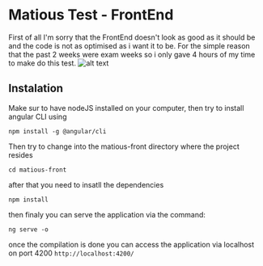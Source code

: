 # Matious Test - FrontEnd

First of all I'm sorry that the FrontEnd doesn't look as good as it should be and the code is not as optimised as i want it to be. For the simple reason that the past 2 weeks were exam weeks so i only gave 4 hours of my time to make do this test.
![alt text](demo.jpg?raw=true "App Demo")
## Instalation

Make sur to have nodeJS installed on your computer, then try to install angular CLI using 
```
npm install -g @angular/cli
```
Then try to change into the matious-front directory where the project resides
``` 
cd matious-front 
```
after that you need to insatll the dependencies
``` 
npm install 
```
then finaly you can serve the application via the command:
``` 
ng serve -o 
```
once the compilation is done you can access the application via localhost on port 4200
``http://localhost:4200/``
